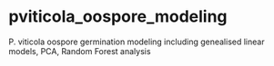 # pviticola_oospore_modeling
P. viticola oospore germination modeling including genealised linear models, PCA, Random Forest analysis
